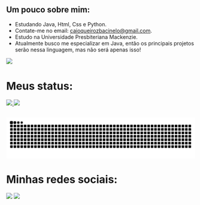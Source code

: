 ## Um pouco sobre mim:

- Estudando Java, Html, Css e Python.
- Contate-me no email: caioqueirozbacinelo@gmail.com.
- Estudo na Universidade Presbiteriana Mackenzie.
- Atualmente busco me especializar em Java, então os principais projetos serão nessa linguagem, mas não será apenas isso!

<p align="left">
  <img width="250" src="https://media.tenor.com/PaWkx1DhdcYAAAAj/beavis-and-butthead-headbanging.gif">
</p>

  ##

<H1> Meus status: </H1>
<div>
  <a href="https://beacons.ai/CaioBacinelo">
    <img height="180em" src="https://github-readme-stats.vercel.app/api?username=CaioBacinelo&show_icons=true&theme=onedark&include_all_commits=true&count_private=true"/>
    <img height="180em" src="https://github-readme-stats.vercel.app/api/top-langs/?username=CaioBacinelo&layout=compact&langs_count=16&theme=onedark"/>
  </a>
</div>

  ##  
    
<picture align="center">
  <source media="(prefers-color-scheme: dark)" srcset="https://raw.githubusercontent.com/CaioBacinelo/CaioBacinelo/output/github-contribution-grid-snake-dark.svg">
  <source media="(prefers-color-scheme: light)" srcset="https://raw.githubusercontent.com/CaioBacinelo/CaioBacinelo/output/github-contribution-grid-snake-dark.svg">
  <img align="center" alt="github contribution grid snake animation" src="https://raw.githubusercontent.com/CaioBacinelo/CaioBacinelo/output/github-contribution-grid-snake.svg">
</picture>

##

<H1> Minhas redes sociais: </H1>
<div>
    <a href="https://www.instagram.com/caiobacinelo/" target="_blank"><img src="https://img.shields.io/badge/-Instagram-%23E4405F?style=for-the-badge&logo=instagram&logoColor=white" target="_blank"></a>
    <a href="https://www.linkedin.com/in/caio-queiroz-bacinelo-55696030b/" target="_blank"><img src="https://img.shields.io/badge/-LinkedIn-%230077B5?style=for-the-badge&logo=linkedin&logoColor=white"target="_blank"></a> 
</div>
